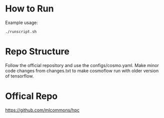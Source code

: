 # How to Run

Example usage:
```
./runscript.sh
```

# Repo Structure
Follow the official repository and use the configs/cosmo.yaml. 
Make minor code changes from changes.txt to make cosmoflow 
run with older version of tensorflow.

# Offical Repo

https://github.com/mlcommons/hpc

